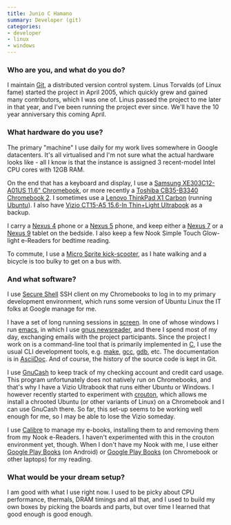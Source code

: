 ```yaml
---
title: Junio C Hamano
summary: Developer (git)
categories:
- developer
- linux
- windows
---
```


### Who are you, and what do you do?

I maintain [Git][], a distributed version control system. Linus Torvalds (of Linux fame) started the project in April 2005, which quickly grew and gained many contributors, which I was one of. Linus passed the project to me later in that year, and I've been running the project ever since. We'll have the 10 year anniversary this coming April.

### What hardware do you use?

The primary "machine" I use daily for my work lives somewhere in Google datacenters. It's all virtualised and I'm not sure what the actual hardware looks like - all I know is that the instance is assigned 3 recent-model Intel CPU cores with 12GB RAM.

On the end that has a keyboard and display, I use a [Samsung XE303C12-A01US 11.6" Chromebook][xe303c12-a01us], or more recently a [Toshiba CB35-B3340 Chromebook 2][cb35-b3340]. I sometimes use a [Lenovo ThinkPad X1 Carbon][thinkpad-x1-carbon] (running [Ubuntu][]). I also have [Vizio CT15-A5 15.6-In Thin+Light Ultrabook][ct15-a5] as a backup.

I carry a [Nexus 4][nexus-4] phone or a [Nexus 5][nexus-5] phone, and keep either a [Nexus 7][nexus-7] or a [Nexus 9][nexus-9] tablet on the bedside. I also keep a few Nook Simple Touch Glow-light e-Readers for bedtime reading.

To commute, I use a [Micro Sprite kick-scooter][sprite], as I hate walking and a bicycle is too bulky to get on a bus with.

### And what software?

I use [Secure Shell][secure-shell] SSH client on my Chromebooks to log in to my primary development environment, which runs some version of Ubuntu Linux the IT folks at Google manage for me.

I have a set of long running sessions in [screen][]. In one of whose windows I run [emacs][], in which I use [gnus newsreader][gnus], and there I spend most of my day, exchanging emails with the project participants. Since the project I work on is a command-line tool that is primarily implemented in [C][], I use the usual CLI development tools, e.g. [make][], [gcc][], [gdb][], etc. The documentation is in [AsciiDoc][]. And of course, the history of the source code is kept in Git.

I use [GnuCash][] to keep track of my checking account and credit card usage. This program unfortunately does not natively run on Chromebooks, and that's why I have a Vizio Ultrabook that runs either Ubuntu or Windows. I however recently started to experiment with [crouton][], which allows me install a chrooted Ubuntu (or other variants of Linux) on a Chromebook and I can use GnuCash there. So far, this set-up seems to be working well enough for me, so I may be able to lose the Vizio someday.

I use [Calibre][] to manage my e-books, installing them to and removing them from my Nook e-Readers. I haven't experimented with this in the crouton environment yet, though. When I don't have my Nook with me, I use either [Google Play Books][google-play-books-android] (on Android) or [Google Play Books][google-play-books] (on Chromebook or other laptops) for my reading.

### What would be your dream setup?

I am good with what I use right now. I used to be picky about CPU performance, thermals, DRAM timings and all that, and I used to build my own boxes by picking the boards and parts, but over time I learned that good enough is good enough.

[asciidoc]: http://www.methods.co.nz/asciidoc/ "A text file format and software that's easily translated to other formats."
[c]: https://en.wikipedia.org/wiki/C_(programming_language) "A compiled programming language."
[calibre]: https://calibre-ebook.com/ "An ebook library management tool."
[cb35-b3340]: http://www.toshiba.com/us/computers/laptops/chromebook/cb30/CB35-B3340 "A 13.3 inch Chromebook 2 laptop."
[crouton]: https://github.com/dnschneid/crouton "A set of scripts to generate a chroot in Chrome OS."
[ct15-a5]: https://www.amazon.com/VIZIO-CT15-A5-15-6-Inch-Light-Ultrabook/dp/B009PJHE7O "A 15.6 inch PC laptop."
[emacs]: http://www.gnu.org/software/emacs/ "A free open-source text editor."
[gcc]: http://gcc.gnu.org/ "Code compiler frontends."
[gdb]: http://www.gnu.org/software/gdb/ "A code debugger."
[git]: https://git-scm.com/ "A version control system."
[gnucash]: http://www.gnucash.org/ "Open-source personal finance software."
[gnus]: http://www.gnus.org/ "A mail and news reader for Emacs."
[google-play-books-android]: https://play.google.com/store/apps/details?id=com.google.android.apps.books "An Android app for reading books from Google Play."
[google-play-books]: https://chrome.google.com/webstore/detail/google-play-books/mmimngoggfoobjdlefbcabngfnmieonb "A Chrome extension for reading books from Google Play."
[make]: http://www.gnu.org/software/make/manual/make.html "Software to prepare code for compilation."
[nexus-4]: https://en.wikipedia.org/wiki/Nexus_4 "An Android smartphone."
[nexus-5]: http://www.google.com/nexus/5/ "An Android smartphone."
[nexus-7]: http://www.google.com/nexus/#/7 "An Android tablet."
[nexus-9]: http://www.google.com/nexus/9/ "An 8.9 inch Android tablet."
[screen]: http://www.gnu.org/software/screen/ "Think of it as tabs for your *nix terminal."
[secure-shell]: https://chrome.google.com/webstore/detail/secure-shell/pnhechapfaindjhompbnflcldabbghjo "A terminal Chrome extension."
[sprite]: https://www.microkickboard.com/young-adult-teen-scooters/sprite "A foot-powered scooter."
[thinkpad-x1-carbon]: http://shop.lenovo.com/us/en/laptops/thinkpad/x-series/x1-carbon/ "A lightweight PC laptop with a 14 inch screen."
[ubuntu]: https://www.ubuntu.com/ "A Unix distribution."
[xe303c12-a01us]: https://www.samsung.com/us/computer/chrome-os-devices/XE303C12-A01US "A Chromebook laptop."
